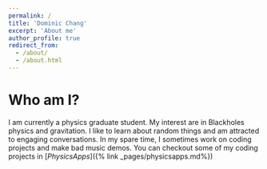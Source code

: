 ```yaml
---
permalink: /
title: 'Dominic Chang'
excerpt: 'About me'
author_profile: true
redirect_from:
  - /about/
  - /about.html
---
```


# Who am I?

I am currently a physics graduate student. My interest are in Blackholes physics and gravitation. I like to learn about random things and am attracted to engaging conversations. In my spare time, I sometimes work on coding projects and make bad music demos. You can checkout some of my coding projects in [*PhysicsApps*]({% link _pages/physicsapps.md%})
